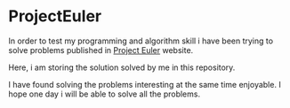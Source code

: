 # ProjectEuler
<p>In order to test my programming and algorithm skill i have been trying to solve problems published in <a href="https://projecteuler.net/about" target="_blank">Project Euler</a> website.</p>
<p> Here, i am storing the solution solved by me in this repository. </p>
<p> I have found solving the problems interesting at the same time enjoyable. I hope one day i will be able to solve all the problems. </p>
